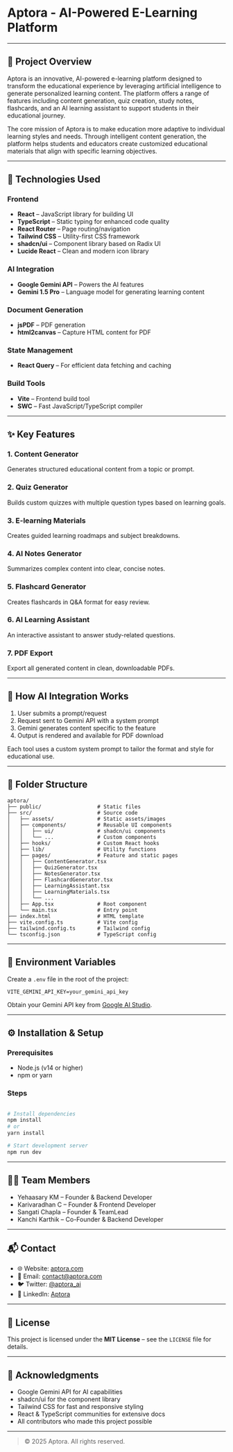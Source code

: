 # Aptora - AI-Powered E-Learning Platform
---

## 📘 Project Overview

Aptora is an innovative, AI-powered e-learning platform designed to transform the educational experience by leveraging artificial intelligence to generate personalized learning content. The platform offers a range of features including content generation, quiz creation, study notes, flashcards, and an AI learning assistant to support students in their educational journey.

The core mission of Aptora is to make education more adaptive to individual learning styles and needs. Through intelligent content generation, the platform helps students and educators create customized educational materials that align with specific learning objectives.

---

## 🧠 Technologies Used

### Frontend
- **React** – JavaScript library for building UI
- **TypeScript** – Static typing for enhanced code quality
- **React Router** – Page routing/navigation
- **Tailwind CSS** – Utility-first CSS framework
- **shadcn/ui** – Component library based on Radix UI
- **Lucide React** – Clean and modern icon library

### AI Integration
- **Google Gemini API** – Powers the AI features
- **Gemini 1.5 Pro** – Language model for generating learning content

### Document Generation
- **jsPDF** – PDF generation
- **html2canvas** – Capture HTML content for PDF

### State Management
- **React Query** – For efficient data fetching and caching

### Build Tools
- **Vite** – Frontend build tool
- **SWC** – Fast JavaScript/TypeScript compiler

---

## ✨ Key Features

### 1. Content Generator
Generates structured educational content from a topic or prompt.

### 2. Quiz Generator
Builds custom quizzes with multiple question types based on learning goals.

### 3. E-learning Materials
Creates guided learning roadmaps and subject breakdowns.

### 4. AI Notes Generator
Summarizes complex content into clear, concise notes.

### 5. Flashcard Generator
Creates flashcards in Q&A format for easy review.

### 6. AI Learning Assistant
An interactive assistant to answer study-related questions.

### 7. PDF Export
Export all generated content in clean, downloadable PDFs.

---

## 🤖 How AI Integration Works

1. User submits a prompt/request
2. Request sent to Gemini API with a system prompt
3. Gemini generates content specific to the feature
4. Output is rendered and available for PDF download

Each tool uses a custom system prompt to tailor the format and style for educational use.

---

## 📁 Folder Structure
```
aptora/
├── public/                  # Static files
├── src/                     # Source code
│   ├── assets/              # Static assets/images
│   ├── components/          # Reusable UI components
│   │   ├── ui/              # shadcn/ui components
│   │   └── ...              # Custom components
│   ├── hooks/               # Custom React hooks
│   ├── lib/                 # Utility functions
│   ├── pages/               # Feature and static pages
│   │   ├── ContentGenerator.tsx
│   │   ├── QuizGenerator.tsx
│   │   ├── NotesGenerator.tsx
│   │   ├── FlashcardGenerator.tsx
│   │   ├── LearningAssistant.tsx
│   │   ├── LearningMaterials.tsx
│   │   └── ...
│   ├── App.tsx              # Root component
│   └── main.tsx             # Entry point
├── index.html               # HTML template
├── vite.config.ts           # Vite config
├── tailwind.config.ts       # Tailwind config
└── tsconfig.json            # TypeScript config
```

---

## 🔐 Environment Variables
Create a `.env` file in the root of the project:
```
VITE_GEMINI_API_KEY=your_gemini_api_key
```
Obtain your Gemini API key from [Google AI Studio](https://makersuite.google.com/).

---

## ⚙️ Installation & Setup

### Prerequisites
- Node.js (v14 or higher)
- npm or yarn

### Steps
```bash

# Install dependencies
npm install
# or
yarn install

# Start development server
npm run dev
```

---

## 👨‍💻 Team Members
- Yehaasary KM – Founder & Backend Developer
- Karivaradhan C – Founder & Frontend Developer
- Sangati Chapla – Founder & TeamLead 
- Kanchi Karthik – Co-Founder & Backend Developer

---

## 📬 Contact
- 🌐 Website: [aptora.com](https://aptora.com)
- 📧 Email: contact@aptora.com
- 🐦 Twitter: [@aptora_ai](https://twitter.com/aptora_ai)
- 🔗 LinkedIn: [Aptora](https://linkedin.com/company/aptora)

---

## 📄 License
This project is licensed under the **MIT License** – see the `LICENSE` file for details.

---

## 🙏 Acknowledgments
- Google Gemini API for AI capabilities
- shadcn/ui for the component library
- Tailwind CSS for fast and responsive styling
- React & TypeScript communities for extensive docs
- All contributors who made this project possible

---

> © 2025 Aptora. All rights reserved.
